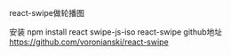react-swipe做轮播图

安装
	npm install react swipe-js-iso react-swipe
github地址
	https://github.com/voronianski/react-swipe